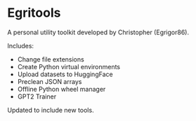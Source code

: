 # Egritools

A personal utility toolkit developed by Christopher (Egrigor86).

Includes:
- Change file extensions
- Create Python virtual environments
- Upload datasets to HuggingFace
- Preclean JSON arrays
- Offline Python wheel manager
- GPT2 Trainer


Updated to include new tools.